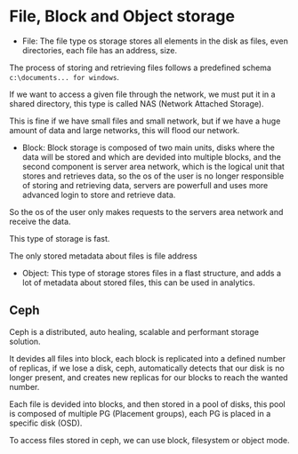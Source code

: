 # File, Block and Object storage

* File: The file type os storage stores all elements in the disk as files, even directories, each file has an address, size.

The process of storing and retrieving files follows a predefined schema `c:\documents... for windows`.

If we want to access a given file through the network, we must put it in a shared directory, this type is called NAS (Network Attached Storage).

This is fine if we have small files and small network, but if we have a huge amount of data and large networks, this will flood our network.

* Block: Block storage is composed of two main units, disks where the data will be stored and which are devided into multiple blocks, and the second component is server area network, which is the logical unit that stores and retrieves data, so the os of the user is no longer responsible of storing and retrieving data, servers are powerfull and uses more advanced login to store and retrieve data.

So the os of the user only makes requests to the servers area network and receive the data. 

This type of storage is fast.

The only stored metadata about files is file address

* Object: This type of storage stores files in a flast structure, and adds a lot of metadata about stored files, this can be used in analytics.

## Ceph

Ceph is a distributed, auto healing, scalable and performant storage solution.

It devides all files into block, each block is replicated into a defined number of replicas, if we lose a disk, ceph, automatically detects that our disk is no longer present, and creates new replicas for our blocks to reach the wanted number.

Each file is devided into blocks, and then stored in a pool of disks, this pool is composed of multiple PG (Placement groups), each PG is placed in a specific disk (OSD).

To access files stored in ceph, we can use block, filesystem or object mode.